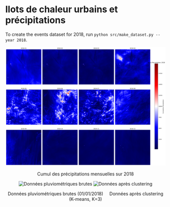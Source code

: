 # Ilots de chaleur urbains et précipitations
To create the events dataset for 2018, run ``python src/make_dataset.py --year 2018``.

<img src="figures/cumul_2018.png" /><p align="center">
  Cumul des précipitations mensuelles sur 2018
</p>

<p align="center">
  <img src="figures/firstday_raw.gif" width="48%" alt="Données pluviométriques brutes"/>
  <img src="figures/kmeans_3_map.gif" width="48%" alt="Données après clustering"/>
</p>
<p align="center">
  Données pluviométriques brutes (01/01/2018) &nbsp;&nbsp;&nbsp; Données après clustering (K-means, K=3)
</p>
